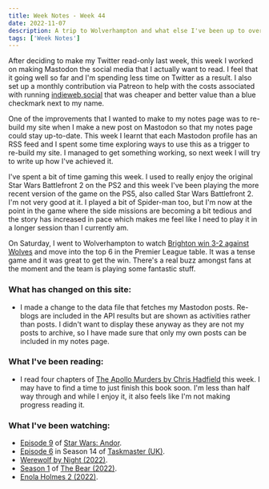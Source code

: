 ```yaml
---
title: Week Notes - Week 44
date: 2022-11-07
description: A trip to Wolverhampton and what else I've been up to over the last seven days.
tags: ['Week Notes']
---
```


After deciding to make my Twitter read-only last week, this week I worked on making Mastodon the social media that I actually want to read. I feel that it going well so far and I'm spending less time on Twitter as a result. I also set up a monthly contribution via Patreon to help with the costs associated with running [indieweb.social](https://indieweb.social) that was cheaper and better value than a blue checkmark next to my name.

One of the improvements that I wanted to make to my notes page was to re-build my site when I make a new post on Mastodon so that my notes page could stay up-to-date. This week I learnt that each Mastodon profile has an RSS feed and I spent some time exploring ways to use this as a trigger to re-build my site. I managed to get something working, so next week I will try to write up how I've achieved it.

I've spent a bit of time gaming this week. I used to really enjoy the original Star Wars Battlefront 2 on the PS2 and this week I've been playing the more recent version of the game on the PS5, also called Star Wars Battlefront 2. I'm not very good at it. I played a bit of Spider-man too, but I'm now at the point in the game where the side missions are becoming a bit tedious and the story has increased in pace which makes me feel like I need to play it in a longer session than I currently am.

On Saturday, I went to Wolverhampton to watch [Brighton win 3-2 against Wolves](https://www.brightonandhovealbion.com/news/2891609/gross-grabs-late-glory-as-albion-win-at-wolves) and move into the top 6 in the Premier League table. It was a tense game and it was great to get the win. There's a real buzz amongst fans at the moment and the team is playing some fantastic stuff. 

### What has changed on this site:

- I made a change to the data file that fetches my Mastodon posts. Re-blogs are included in the API results but are shown as activities rather than posts. I didn't want to display these anyway as they are not my posts to archive, so I have made sure that only my own posts can be included in my notes page.

### What I've been reading:

- I read four chapters of [The Apollo Murders by Chris Hadfield](/reading/9780735282353/) this week. I may have to find a time to just finish this book soon. I'm less than half way through and while I enjoy it, it also feels like I'm not making progress reading it.

### What I've been watching:

- [Episode 9](https://www.themoviedb.org/tv/83867-star-wars-andor/season/1/episode/9) of [Star Wars: Andor](https://www.themoviedb.org/tv/83867-star-wars-andor).
- [Episode 6](https://www.themoviedb.org/tv/63404-taskmaster/season/14/episode/6) in Season 14 of [Taskmaster (UK)](https://www.themoviedb.org/tv/63404-taskmaster).
- [Werewolf by Night (2022)](https://www.themoviedb.org/movie/894205-werewolf-by-night).
- [Season 1](https://www.themoviedb.org/tv/136315-the-bear/season/1) of [The Bear (2022)](https://www.themoviedb.org/tv/136315-the-bear).
- [Enola Holmes 2 (2022)](https://www.themoviedb.org/movie/829280-enola-holmes-2).